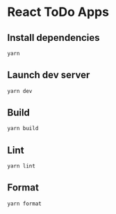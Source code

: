 # React ToDo Apps

## Install dependencies

```bash
yarn
```

## Launch dev server

```bash
yarn dev
```

## Build

```bash
yarn build
```

## Lint

```bash
yarn lint
```

## Format

```bash
yarn format
```
